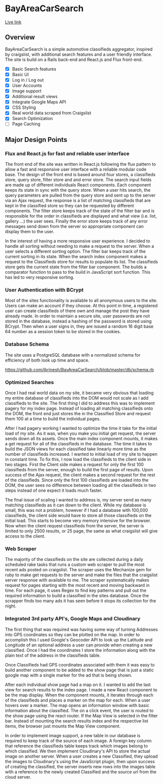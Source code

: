 # BayAreaCarSearch

[Live link][heroku]

[heroku]: www.bayareacarsearch.com

## Overview

BayAreaCarSearch is a simple automotive classifieds aggregator, inspired by
craigslist, with additional search features and a user friendly interface. The
site is build on a Rails back-end and React.js and Flux front-end.
<!-- This is a Markdown checklist. Use it to keep track of your progress! -->

- [X] Basic Search features
- [X] Basic UI
- [X] Log in / Log out
- [X] User Accounts
- [X] Image support
- [X] Additional result views
- [X] Integrate Google Maps API
- [X] CSS Styling
- [X] Real world data scraped from Craigslist
- [X] Search Optimization
- [ ] Page Caching 

<!-- ## Design Docs
* [View Wireframes][view]
* [DB schema][schema]

[view]: ./docs/views.md
[schema]: ./docs/schema.md -->


## Major Design Points

### Flux and React.js for fast and reliable user interface

The front end of the site was written in React.js following the flux pattern to
allow a fast and responsive user interface with a reliable modular code base. The
design of the front end is based around four stores, a classifieds store, query
store, filter store and and error store. The search input fields are made up of
different individuals React components. Each component keeps its state in sync with
the query store. When a user hits search, the query parameters are pulled from
the query store and sent up to the server via an Ajax request, the response is a
list of matching classifieds that are kept in the classified store so they can be
requested by different components. The filter store keeps track of the state of the
filter bar and is responsible for the order in classifieds are displayed and
what view (i.e. list, gallery ...) the user sees. Finally the error store keeps
track of any error messages send down from the server so appropriate component can
display them to the user.

In the interest of having a more responsive user experience. I decided to handle
all sorting without needing to make a request to the server. When a user selects
a different sorting option. The filter bar keeps track of the current sorting in
its state. When the search index component makes a request to the Classifieds
store for results to populate its list. The classifieds store gets the current
state from the filter bar component. The builds a comparator function to pass to
the build in JavaScript sort function. This has led to very responsive sorting.

### User Authentication with BCrypt

Most of the sites functionality is available to all anonymous users to the site.
Users can make an account if they choose. At this point in time, a registered
user can create classifieds of there own and manage the post they have already
made. In order to maintain a secure site, user passwords are not stored in the
database, instead a hashing of the password is stored using BCrypt. Then when a
user signs in, they are issued a random 16 digit base 64 number as a session
token to be stored in the cookies.

### Database Schema

The site uses a PostgreSQL database with a normalized schema for efficiency of
both look up time and space.

https://github.com/jbrinesh/BayAreaCarSearch/blob/master/db/schema.rb

### Optimized Searches

Once I had real world data on my site, it became very obvious that loading my
entire database of classifieds into the DOM would not scale as I add classifieds
to the site. The first thing I did to address this was to implement pagery for my
index page. Instead of loading all matching classifieds onto the DOM, the front
end just stores the in the Classified Store and request them 100 at a time to
build the individual pages.

After I had pagery working I wanted to optimize the time it take for the initial
load of my site. As it was, when you make you initial get request, the server sends
down all its assets. Once the main index component mounts, it makes a get request
for all of the classifieds in the database. The time it takes to build the JSON
views for each classified take linearly more time as the number of classifieds
increased. I wanted to initial load of my site to happen in constant time. To
fix this, I now load the classifieds to the client side in two stages. First
the Client side makes a request for only the first 100 classifieds from the server,
enough to build the first page of results. Upon success of the Ajax request,
the client makes a second request for the rest of the classifieds. Since only the
first 100 classifieds are loaded into the DOM, the user sees no difference between
loading all the classifieds in two steps instead of one expect it loads much
faster.

The final issue of scaling i wanted to address is, my server send as many matching
classifieds as it can down to the client. While my database is small, this was
not a problem, however if I had a database with 100,000 classifieds, the
client side would have to store all those classifieds on the initial load. This
starts to become very memory intensive for the browser. Now when the client
request classifieds from the server, the server is limited to only 2500
results, or 25 page, the same as what craigslist will give access to the client.

### Web Scraper

The majority of the classifieds on the site are collected during a daily
scheduled rake tasks that runs a custom web scraper to pull the most recent
ads posted on craigslist. The scraper uses the Mechanize gem for ruby to make
get requests to the server and make the files that the craigslist server response
with available to me. The scraper systematically makes request for pages starting
with the most recent and moving backward in time. For each page, it uses
Regex to find key patterns and pull out the required information to build a classified
in the sites database. Once the scrapper finds too many ads it has seen before it
stops its collection for the night.

### Integrated 3rd party API's, Google Maps and Cloudinary

The first thing that was required was having some way of turning Addresses into
GPS coordinates so they can be plotted on the map. In order to accomplish this I
used Google's Geocoder API to look up the Latitude and Longitude of an optional
address a user can provide when creating a new classified. Once I had the
coordinates I store the information along with the plain text of the address in
the classifieds table.

Once Classifieds had GPS coordinates associated with them it was easy to build
another component to be added to the show page that is just a static google map
with a single marker for the ad that is being shown.

After each individual show page had a map on it. I wanted to add the last view
for search results to the index page. I made a new React component to be the map
display. When the component mounts, it iterates through each of the classifieds and
places a marker on the map for each. When a user hovers over a marker. The map
opens an information window with basic information about the classified. The on a
click event, the user is routed to the show page using the react router. If the
Map View is selected in the filter bar. Instead of mounting the search results
index and the respective list items, the browser just mounts the Map View
component.

In order to implement image support, a new table in our
database is required to keep track of the source of each image. A foreign key
column that reference the classifieds table keeps track which images belong to
which classified. We then implement Cloudinary's API to store the actual image
on another server. When a user creates a new Classified, they upload the images to
Cloudinary's using the JavaScript plugin, then upon success of creating the
classified, the server inserts new rows into the images table with a reference to
the newly created Classified and the source url from the cloud server.










<!-- ## Implementation Timeline

### Phase 1: Classifieds Model with basic API to respond to searches (1 day)

Phase 1 sets up the basic back end to make Api requests for the data to respond
to different searches. There is no user interface in this phase so request will
be made with ajax request and will simply display Json representing the Results
of the query.


### Phase 2: Flux Architecture for Search Area. (1 day)

Phase 2 will set up the most basic front end for the site. At the end of this
phase anonymous user will be able to make searches using the search Field and
see the results as a list of links. The entiar front end will be build using
React and the Flux patern. When a search is executed the results are stored in
the Classifieds Store. When the classifieds change, the store emits an event to
notify all the other componets that there is new iformation to display.

### Phase 3: User Model, Session Control, more CRUD for Classifieds, Flux for Accounts (2 days)

Phase 3 sets up basic user authentication including a new data base table and
session controller using secure methods including BCrypt. After we have users
we will add new and create CRUD actions for the Api::ClassifiedsController.
There will also be two new views in rails to handle sign up and log in. This
will also set up the flux front end for the user account page.


###  Phase 4: Add Images, Gallery View and Details View for Search Results

Phase 4 will enable images site wide and  add additional two new ways a user  
can view search results. In addition to the list view a Gallery view will be
added so the user can see a mosaic of images instead of just a list. A Details
view that will be a more detailed list with a smaller thumbnail and more details
about the ad.

In order to implement image support, a new table in our
database is required to keep track of the source of each image. A foreign key
column that reference the classifieds table keeps track which images belong to
which classified. We then implement Cloudinary's API to store the actual image
on another server. When a user creates a new Classified, they upload the images to
Cloudinary's using the JavaScript plugin, then upon success of creating the
classified, the server insets new rows into the images table with a reference to
the newly created Classified and the source url from the cloud server.

Implementing the addition result views is fairly straight forwards in React.
When the server responds to a search. It sends down JSON repersentation of all
the information to build each show page for every matching result. Adding the
additional views just required making a couple new components to repearsent the
details index item and the galllery index items to be new list items in the
search results index.  

We also added a filter bar component with radio buttons to select the diffrent
index views. The current view is stored as State on the search results index
component. When the Classifieds store emits a change event. The index simple
renders the correct list item depending on the selected view

### Phase 5: Client side sorting and filtering

In addition to the view options for the search results index. The filter bar
component also has a drop down to select an order to display the results. In
the intrest of having a more responsive user exsperence. We decided to handle
all sorting without needing to make a request to the server. When a user selects
a diffrent sorting option. The filter bar keeps track of the current sorting in
its state. When the search index componet makes a request to the Classifieds
store for results to populate its list. The classifieds store gets the current
state from the filter bar componet. The builds a comparitor function to pass to
the build in JavaScript sort function. This has led to very responsive sorting.

### Phase 6: Styling Cleanup and Seeding (1 day)

There will be basic styling through out the project, but a day will be set aside
mostly for improvements to the CSS for better usability and style.

### Phase 7: Integrate Google maps API (2 day)

Phase 5 Will integrate google maps into the user interface. First for the view
of a single classified, there will be a small map showing the location if
possible. The second feature will be a new search view so the user can see the
results of a query plotted on a map. A user will then see a list of posts that
area in the bounds of the maps to they and view the classified ad.

The first thing that was required was having some way of turning Addresses into
GPS cordanats so they can be ploted on the map. In order to acoplish this I
used Googles Geocoder API to look up the Latitude and Logitude of an optional
address a user can provide when creating a new classified. Once I had the
cordantes I store the information along with the plain text of the address in
the classifieds table.

Once Classifieds had GPS coordanates associated with them it was easy to build
another component to be added to the show page that is just a static google map
with a single marker for the add that is being shown.

After each individual show page had a map on it. I wanted to add the last view
for search results to the index page. I made a new React component to be the map
display. When the componet mounts, it iterates through each of the classifieds and
places a marker on the map for each. When a user hovers over a marker. The map
opens an information widow with basic information about the classified. The on a
click even, the user is routed to the show page using the react router. If the
Map View is selected in the filter bar. Instead of mounting the search results
index and the respective list items, the broswer just mounts the Map View
component.



### Phase 7: Real world data, proof of concept

Once the basic functionality of the site was working. I wanted to start building
some more relistice seed data to see how the site scalse and handles real world
posts. I began by writing a rake task that i could run by hand in the termanal.
The task took in a url of a craigslist page as an argument and creates a new
classified in my database. I used the Ruby gem Mechinize to do the actual get
requests to the craigslist server and to hook diffrent DOM element. Then I
figured out where in the DOM the information I needed was to build a classified.
Finally I could use RegEx to extract the correct information from the string
repersenting the  correct DOM element. Then once the scrapper had collected all
the information it needs. It builds an instence of a Classified and persistes it
to the database.

The first version of the scrapper allowed me to extract information from one page
at a time. This allowed me to build my database to about 300 classifieds.

### Phase 8: Optimaztions for scalling

Once I had real world data on my site, it became very obious that loading my
entiar database of classifieds into the DOM would not scale as I add classifieds
to the site. The first thing I did to address this was to implement pagery for my
index page. Instead of loading all matching classifieds onto the DOM, the front
end just stores the in the Clsssified Store and request them 100 at a time to
build the individual pages.

After I had pagery working I wanted to optimize the time it take for the inital
load of my site. As it was, when you make you inital get request, the server sends
down all its assets. Once the mian index component mounts, it makes a get request
for all of the classifieds in the database. The time it takes to build the JSON
views for each classified take linarly more time as the number of classifieds
incressed. I wanted to intial load of my site to happen in constent time. To
fix this, I now load the classifieds to the clinent side in two stages. First
the Clint side makes a request for only the first 100 classifieds from the server,
enough to build the first page of results. Appon succsess of the Ajax request,
the clint makes a secound request for the rest of the classifieds. Since only the
first 100 classifieds are loaded into the DOM, the user sees no diffrence between
loading all the classifieds in two steps instead of one exspest it loads much
faster

The fianl issue of scalling i wanted to address is, my server send as may matching
classifieds as it can down to the cilnt. While my database is small, this was
not a problem yet, however if I had a database with 100,000 classifieds, the
clint side would have to store all those classifieds on the inital load. This
starts to become very memory intensive for the browser. Now when the clint
request classifieds from the server, the server is limited to only 2500
results, or 25 page, the same as what craigslist will give accsess to the clint.


### Phase 9: Rake Tasks to Gather new Classifieds

My first version of the web scrapper was ment as just a proof of concept. What
I really wanted is a durable web scrapper that can run as a schedual rake task.
I started by refactoring my code from the

created schedualed rake Tasks
refactored scraper to run automaticly
added error correction to scraper (reliable)

### Bonus Features (TBD)
* value based search filtering -->

